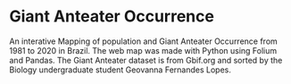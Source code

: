 # Giant Anteater Occurrence
An interative Mapping of population and Giant Anteater Occurrence from 1981 to 2020 in Brazil. The web map was made with Python using Folium and Pandas. The Giant Anteater dataset is from Gbif.org and sorted by the Biology undergraduate student Geovanna Fernandes Lopes.
